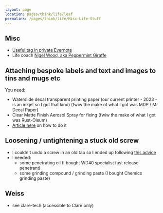 ```yaml
---
layout: page
location: pages/think/life/leaf
permalink: /pages/think/life/Misc-Life-Stuff
---
```



## Misc

- [Useful tag in private Evernote](https://www.evernote.com/client/web?login=true#?an=true&n=7ae17d68-c956-43fd-841f-a3daba3b85ef&query=tag%1FUseful%1FtagGuid%3A445d553a-0d3d-80ce-5f4e-641a12368bae%1Eview%3AVIEW%2FALL_NOTES&)
- Life coach [Nigel Wood, aka Peppermint Giraffe](https://www.peppermintgiraffe.co.uk/about-nigel-wood-coach)

## Attaching bespoke labels and text and images to tins and mugs etc

You need:

- Waterslide decal transparent printing paper (our current printer - 2023 - is an inkjet so I got that kind) (fwiw the make of what I got was MDP / Mr Decal Paper)
- Clear Matte Finish Aerosol Spray for fixing (fwiw the make of what I got was Rust-Oleum)
- [Article here](http://bydreamsfactory.com/2013/05/all-about-waterslide-decal-paper.html/) on how to do it

## Loosening / untightening a stuck old screw

- I couldn't undo a screw in an old tap so I ended up following [this advice](https://www.familyhandyman.com/project/how-to-remove-a-stuck-screw/) 
- I needed: 
  - some penetrating oil (I bought WD40 specialist fast release penetrant)
  - some grinding compound / grinding paste (I bought Chemico grinding paste)

## Weiss

- see clare-tech (accessible to Clare only)